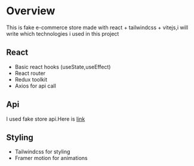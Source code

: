 # Overview
>
This is fake e-commerce store made with react + tailwindcss + vitejs,i will write which technologies i used in this project

## React
>
- Basic react hooks (useState,useEffect)
- React router
- Redux toolkit
- Axios for api call
## Api
>
I used fake store api.Here is [link](https://fakestoreapi.com/) 
## Styling
>
- Tailwindcss for styling
- Framer motion for animations


